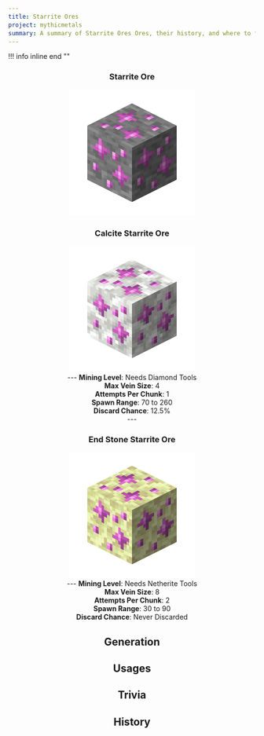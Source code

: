 ```yaml
---
title: Starrite Ores
project: mythicmetals
summary: A summary of Starrite Ores Ores, their history, and where to find them.
---
```


!!! info inline end ""
    <center class=tooltip>
    <h3>**Starrite Ore**</h3>
    ![WRITE ALT TEXT HERE](../../assets/mythicmetals/starrite_ore.png)<br>
    <h3>**Calcite Starrite Ore**</h3>
    ![WRITE ALT TEXT HERE](../../assets/mythicmetals/calcite_starrite_ore.png)<br>
    ---
    **Mining Level**: Needs Diamond Tools<br>
    **Max Vein Size**: 4<br>
    **Attempts Per Chunk**: 1<br>
    **Spawn Range**: 70 to 260<br>
    **Discard Chance**: 12.5%<br>
    ---
    <h3>**End Stone Starrite Ore**</h3>
    ![WRITE ALT TEXT HERE](../../assets/mythicmetals/end_stone_starrite_ore.png)<br>
    ---
    **Mining Level**: Needs Netherite Tools<br>
    **Max Vein Size**: 8<br>
    **Attempts Per Chunk**: 2<br>
    **Spawn Range**: 30 to 90<br>
    **Discard Chance**: Never Discarded<br>


## Generation

## Usages

## Trivia

## History

